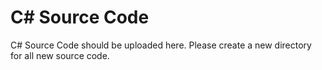 # C# Source Code
C# Source Code should be uploaded here. Please create a new directory for all new source code.

